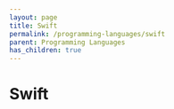 ```yaml
---
layout: page
title: Swift
permalink: /programming-languages/swift
parent: Programming Languages
has_children: true
---
```


# Swift
